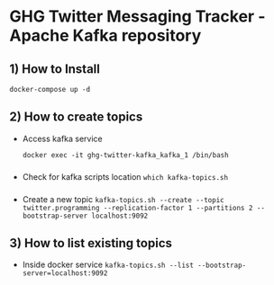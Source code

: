 
# GHG Twitter Messaging Tracker - Apache Kafka repository

## 1) How to Install

```docker-compose up -d```


## 2) How to create topics

- Access kafka service
  
    ```docker exec -it ghg-twitter-kafka_kafka_1 /bin/bash```
###
- Check for kafka scripts location
    ```which kafka-topics.sh```
###
- Create a new topic
    ```kafka-topics.sh --create --topic twitter.programming --replication-factor 1 --partitions 2 --bootstrap-server localhost:9092```

## 3) How to list existing topics

- Inside docker service
    ```kafka-topics.sh --list --bootstrap-server=localhost:9092```
